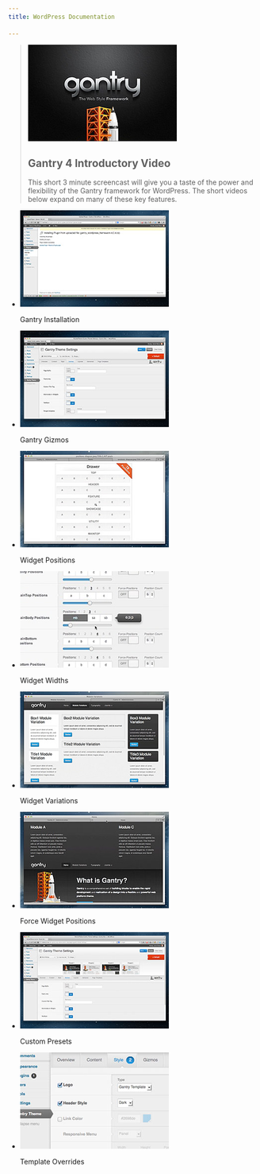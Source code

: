 ```yaml
---
title: WordPress Documentation

---
```


> [![](assets/g4-promo.jpg)](http://youtube.com/embed/akpCH1JNvaY)
>
> ## Gantry 4 Introductory Video ##
> This short 3 minute screencast will give you a taste of the power and flexibility of the Gantry framework for WordPress. The short videos below expand on many of these key features.

* [![](assets/g4-install.jpg)](http://youtube.com/embed/W1GmZB2dgNE)

  Gantry Installation

* [![](assets/g4-gizmos.jpg)](http://youtube.com/embed/oQmpE_0OVro)

  Gantry Gizmos

* [![](assets/g4-module-positions.jpg)](http://youtube.com/embed/xYsB2VKmkFU)

  Widget Positions

* [![](assets/g4-module-widths.jpg)](http://youtube.com/embed/g0iEalGwdJY)

  Widget Widths

* [![](assets/g4-module-variations.jpg)](http://youtube.com/embed/xt0KiJjFF3w)

  Widget Variations

* [![](assets/g4-forcepos.jpg)](http://youtube.com/embed/ulsy2fkpyfA)

  Force Widget Positions

* [![](assets/g4-presets.jpg)](http://youtube.com/embed/_bU95HLptUs)

  Custom Presets

* [![](assets/g4-overrides.jpg)](http://youtube.com/embed/8uiWjekdjfE)

  Template Overrides
